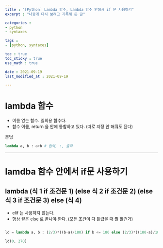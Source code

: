 ```yaml
---
title : "[Python] Lambda 함수, Lambda 함수 안에서 if 문 사용하기"
excerpt : "나중에 다시 보려고 기록해 둔 글"

categories : 
- python
- syntaxes

tags : 
- [python, syntaxes]

toc : true 
toc_sticky : true 
use_math : true

date : 2021-09-19
last_modified_at : 2021-09-19

---
```


# lambda 함수 

- 이름 없는 함수. 일회용 함수다. 
- 함수 이름, return 을 안에 통합하고 있다. (따로 지정 안 해줘도 된다)

문법 
```python
lambda a, b : a+b # 입력, :, 출력
```

---

# lamdba 함수 안에서 if문 사용하기 

## lambda (식 1 if 조건문 1) (else 식 2 if 조건문 2) (else 식 3 if 조건문 3) else (식 4)

- elif 는 사용하지 않는다. 
- 항상 끝은 else 로 끝나야 한다. (모든 조건이 다 틀렸을 때 뭘 할건가)

```python

ld = lambda a, b : (2/3)*((b-a)/180) if b <= 180 else (2/3)*((180-a)/180) + (1/3)*((b-180)/180) if a < 180 and 180 < b else (1/3)*((b-a)/180)

ld(0, 270)
```
